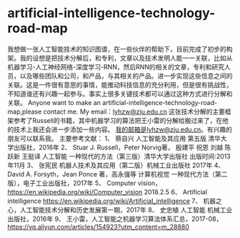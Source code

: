 # artificial-intelligence-technology-road-map
我想做一张人工智能技术的知识图谱，在一些伙伴的帮助下，目前完成了初步的构架。我的设想是把技术分解后，和专利，文章以及技术发明人能一一关联，比如从机器学习-人工神经网络-深度学习-RNN，然后RNN的相关的文章，专利和研究人员，以及哪些团队和公司，和产品，与其相关的产品。进一步实现这些信息之间的关联。这是一件很有意思的事情，能推动科技信息的充分利用，但是很有挑战性，不知道谁还有兴趣一起参与。事实上很多关键技术都可以通过这种方式进行分解和关联。
Anyone want to make an artificial-intelligence-technology-road-map,please contact me. My email：lyhzw@zju.edu.cn
这张技术分解的主要框架参考了Russell的书籍，其中机器学习的算法把王小雷的分解给搬过来了，在他的技术上我还会进一步添加一些内容。
我的邮箱是lyhzw@zju.edu.cn。有兴趣的朋友可以联系我。
主要参考文献：
1、 蔡自兴 人工智能及其应用 第五版 清华大学出版社，2016年
2、 Stuar J. Russell，Peter Norvig著， 殷建平 祝恩 刘越 陈跃新 王挺译 人工智能 一种现代的方法（第三版）清华大学出版社 出版时间:2013年11月 
3、 张宪民 机器人技术及其应用（第二版）机械工业出版社 2017年
4、 David A. Forsyth，Jean Ponce 著，高永强等 计算机视觉 一种现代方法（第二版），电子工业出版社，2017年
5、 Computer vision，https://en.wikipedia.org/wiki/Computer_vision 2018.2.5
6、 Artificial intelligence https://en.wikipedia.org/wiki/Artificial_intelligence
7、 机器之心，人工智能技术分解和历史发展第一期，2017年
8、 史忠植 人工智能 机械工业出版社，2016年
9、 王小雷，人工智能之机器学习算法体系汇总，2017-08，
https://yq.aliyun.com/articles/154923?utm_content=m_28880
